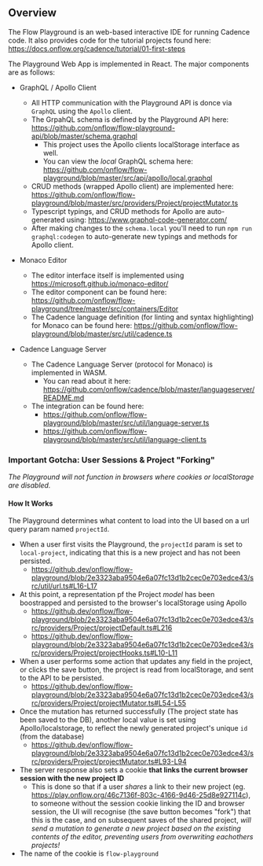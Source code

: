 ## Overview 

The Flow Playground is an web-based interactive IDE for running Cadence code.
It also provides code for the tutorial projects found here: https://docs.onflow.org/cadence/tutorial/01-first-steps

The Playground Web App is implemented in React. The major components are as follows:

- GraphQL / Apollo Client
  - All HTTP communication with the Playground API is donce via `GraphQL` using the `Apollo` client. 
  - The GrpahQL schema is defined by the Playground API here: https://github.com/onflow/flow-playground-api/blob/master/schema.graphql
    - This project uses the Apollo clients localStorage interface as well. 
    - You can view the _local_ GraphQL schema here: https://github.com/onflow/flow-playground/blob/master/src/api/apollo/local.graphql
  - CRUD methods (wrapped Apollo client) are implemented here: https://github.com/onflow/flow-playground/blob/master/src/providers/Project/projectMutator.ts 
  - Typescript typings, and CRUD methods for Apollo are auto-generated using: https://www.graphql-code-generator.com/
  - After making changes to the `schema.local` you'll need to run `npm run graphql:codegen` to auto-generate new typings and methods for Apollo client.

- Monaco Editor
  - The editor interface itself is implemented using https://microsoft.github.io/monaco-editor/
  - The editor component can be found here: https://github.com/onflow/flow-playground/tree/master/src/containers/Editor
  - The Cadence language definition (for linting and syntax highlighting) for Monaco can be found here: https://github.com/onflow/flow-playground/blob/master/src/util/cadence.ts

- Cadence Language Server
  - The Cadence Language Server (protocol for Monaco) is implemented in WASM. 
    - You can read about it here: https://github.com/onflow/cadence/blob/master/languageserver/README.md 
  - The integration can be found here: 
      - https://github.com/onflow/flow-playground/blob/master/src/util/language-server.ts
      - https://github.com/onflow/flow-playground/blob/master/src/util/language-client.ts


### Important Gotcha: User Sessions & Project "Forking"

_The Playground will not function in browsers where cookies or localStorage are disabled._

#### How It Works

The Playground determines what content to load into the UI based on a url query param named `projectId`.
- When a user first visits the Playground, the `projectId` param is set to `local-project`, indicating that this is a new project and has not been persisted.
  - https://github.dev/onflow/flow-playground/blob/2e3323aba9504e6a07fc13d1b2cec0e703edce43/src/util/url.ts#L16-L17
- At this point, a representation pf the Project _model_ has been boostrapped and persisted to the browser's localStorage using Apollo
  - https://github.dev/onflow/flow-playground/blob/2e3323aba9504e6a07fc13d1b2cec0e703edce43/src/providers/Project/projectDefault.ts#L216
  - https://github.dev/onflow/flow-playground/blob/2e3323aba9504e6a07fc13d1b2cec0e703edce43/src/providers/Project/projectHooks.ts#L10-L11
- When a user performs some action that updates any field in the project, or clicks the save button, the project is read from localStorage, and sent to the API to be persisted. 
  - https://github.dev/onflow/flow-playground/blob/2e3323aba9504e6a07fc13d1b2cec0e703edce43/src/providers/Project/projectMutator.ts#L54-L55
- Once the mutation has returned successfully (The project state has been saved to the DB), another local value is set using Apollo/localstorage, to reflect the newly generated project's unique `id` (from the database)
  - https://github.dev/onflow/flow-playground/blob/2e3323aba9504e6a07fc13d1b2cec0e703edce43/src/providers/Project/projectMutator.ts#L93-L94
- The server response also sets a cookie **that links the current browser session with the new project ID** 
  - This is done so that if a user _shares_ a link to their new project (eg. https://play.onflow.org/46c7136f-803c-4166-9d46-25d8e927114c), to someone without the session cookie linking the ID and browser session, the UI will recognise (the save button becomes "fork") that this is the case, and on subsequent saves of the shared project, _will send a mutation to generate a new project based on the existing contents of the editor, preventing users from overwriting eachothers projects!_
 - The name of the cookie is `flow-playground`



